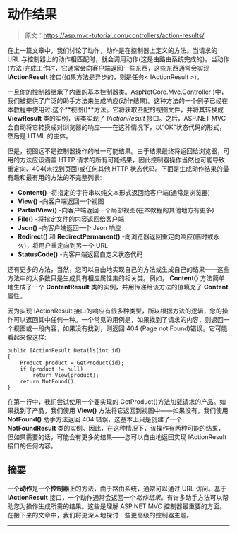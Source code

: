 # 动作结果

> 原文：<https://asp.mvc-tutorial.com/controllers/action-results/>

在上一篇文章中，我们讨论了动作，动作是在控制器上定义的方法。当请求的 URL 与控制器上的动作相匹配时，就会调用动作(这是由路由系统完成的)。当动作(方法)完成工作时，它通常会向客户端返回一些东西，这些东西通常会实现 **IActionResult** 接口(如果方法是异步的，则是任务< IActionResult >)。

一旦你的控制器继承了内置的基本控制器类。AspNetCore.Mvc.Controller )中，我们被提供了广泛的助手方法来生成响应(动作结果)。这种方法的一个例子已经在本教程中使用过:这个**视图()**方法。它将获取匹配的视图文件，并将其转换成 **ViewResult** 类的实例，该类实现了 *IActionResult* 接口。之后，ASP.NET MVC 会自动将它转换成对浏览器的响应——在这种情况下，以“OK”状态代码的形式，然后是 HTML 的主体。

但是，视图远不是控制器操作的唯一可能结果。由于结果最终将返回给浏览器，可用的方法应该涵盖 HTTP 请求的所有可能结果，因此控制器操作当然也可能导致重定向、404(未找到页面)或任何其他 HTTP 状态代码。下面是生成动作结果的最有趣和最有用的方法的不完整列表:

*   **Content()** -将指定的字符串以纯文本形式返回给客户端(通常是浏览器)
*   **View()** -向客户端返回一个视图
*   **PartialView()** -向客户端返回一个局部视图(在本教程的其他地方有更多)
*   **File()** -将指定文件的内容返回给客户端
*   **Json()** -向客户端返回一个 Json 响应
*   **Redirect()** 和 **RedirectPermanent()** -向浏览器返回重定向响应(临时或永久)，将用户重定向到另一个 URL
*   **StatusCode()** -向客户端返回自定义状态代码

还有更多的方法，当然，您可以自由地实现自己的方法或生成自己的结果——这些方法中的大多数只是生成具有相应属性集的相关类。例如， **Content()** 方法简单地生成了一个 **ContentResult** 类的实例，并用传递给该方法的值填充了 **Content** 属性。

因为实现 IActionResult 接口的响应有很多种类型，所以根据方法的逻辑，您的操作可以返回其中任何一种。一个常见的用例是，如果找到了请求的内容，则返回一个视图或一段内容，如果没有找到，则返回 404 (Page not Found)错误。它可能看起来像这样:

<input type="hidden" name="IL_IN_ARTICLE">

```
public IActionResult Details(int id)  
{  
	Product product = GetProduct(id);
	if (product != null)  
		return View(product);  
	return NotFound();  
}
```

在第一行中，我们尝试使用一个要实现的 GetProduct()方法加载请求的产品。如果找到了产品，我们使用 **View()** 方法将它返回到视图中——如果没有，我们使用 **NotFound()** 助手方法返回 404 错误，这基本上只是创建了一个 **NotFoundResult** 类的实例。因此，在这种情况下，该操作有两种可能的结果，但如果需要的话，可能会有更多的结果——您可以自由地返回实现 IActionResult 接口的任何内容。

## 摘要

一个**动作**是一个**控制器**上的方法，由于路由系统，通常可以通过 URL 访问。基于 **IActionResult** 接口，一个动作通常会返回一个*动作结果*。有许多助手方法可以帮助您为操作生成所需的结果。这些是理解 ASP.NET MVC 控制器最重要的方面。在接下来的文章中，我们将更深入地探讨一些更高级的控制器主题。

* * *